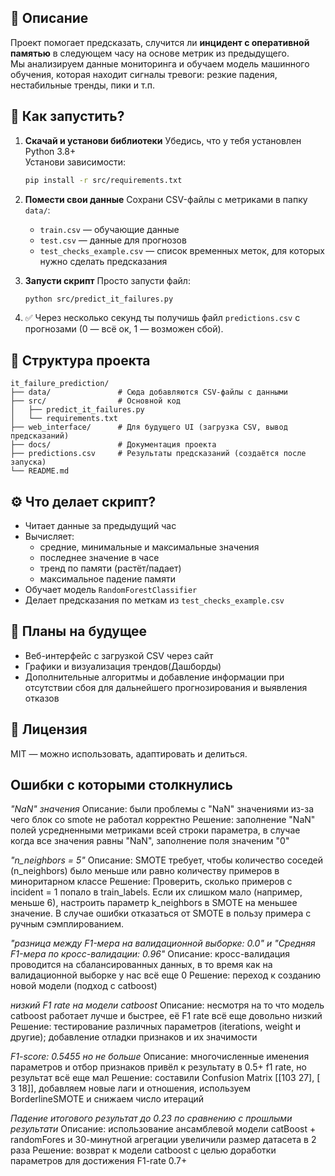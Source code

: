 ## 📌 Описание

Проект помогает предсказать, случится ли **инцидент с оперативной памятью** в следующем часу на основе метрик из предыдущего.  
Мы анализируем данные мониторинга и обучаем модель машинного обучения, которая находит сигналы тревоги: резкие падения, нестабильные тренды, пики и т.п.

## 🚀 Как запустить?

1. **Скачай и установи библиотеки**
   Убедись, что у тебя установлен Python 3.8+  
   Установи зависимости:
   ```bash
   pip install -r src/requirements.txt
   ```

2. **Помести свои данные**
   Сохрани CSV-файлы с метриками в папку `data/`:
   - `train.csv` — обучающие данные
   - `test.csv` — данные для прогнозов
   - `test_checks_example.csv` — список временных меток, для которых нужно сделать предсказания

3. **Запусти скрипт**
   Просто запусти файл:
   ```bash
   python src/predict_it_failures.py
   ```

4. ✅ Через несколько секунд ты получишь файл `predictions.csv` с прогнозами (0 — всё ок, 1 — возможен сбой).

## 📁 Структура проекта

```
it_failure_prediction/
├── data/               # Сюда добавляются CSV-файлы с данными
├── src/                # Основной код
│   ├── predict_it_failures.py
│   └── requirements.txt
├── web_interface/      # Для будущего UI (загрузка CSV, вывод предсказаний)
├── docs/               # Документация проекта
├── predictions.csv     # Результаты предсказаний (создаётся после запуска)
└── README.md
```

## ⚙️ Что делает скрипт?

- Читает данные за предыдущий час
- Вычисляет:
  - средние, минимальные и максимальные значения
  - последнее значение в часе
  - тренд по памяти (растёт/падает)
  - максимальное падение памяти
- Обучает модель `RandomForestClassifier`
- Делает предсказания по меткам из `test_checks_example.csv`

## 🧩 Планы на будущее

- Веб-интерфейс с загрузкой CSV через сайт
- Графики и визуализация трендов(Дашборды)
- Дополнительные алгоритмы и добавление информации при отсутствии сбоя для дальнейшего прогнозирования и выявления отказов

## 📄 Лицензия

MIT — можно использовать, адаптировать и делиться.

## Ошибки с которыми столкнулись
*"NaN" значения*
Описание: были проблемы с "NaN" значениями из-за чего блок со smote не работал корректно
Решение: заполнение "NaN" полей усредненными метриками всей строки параметра, в случае когда все значения равны
"NaN", заполнение поля значеним "0"

*"n_neighbors = 5"*
Описание: SMOTE требует, чтобы количество соседей (n_neighbors) было меньше или равно количеству примеров в миноритарном классе
Решение: Проверить, сколько примеров с incident = 1 попало в train_labels. Если их слишком мало (например, меньше 6), настроить
параметр k_neighbors в SMOTE на меньшее значение. В случае ошибки отказаться от SMOTE в пользу примера с ручным сэмплированием.

*"разница между F1-мера на валидационной выборке: 0.0" и "Средняя F1-мера по кросс-валидации: 0.96"*
Описание: кросс-валидация проводится на сбалансированных данных, в то время как на валидационной выборке у нас всё еще 0
Решение: переход к созданию новой модели (подход с catboost)

*низкий F1 rate на модели catboost*
Описание: несмотря на то что модель catboost работает лучше и быстрее, её F1 rate всё еще довольно низкий
Решение: тестирование различных параметров (iterations, weight и другие); добавление отладки признаков и их значимости

*F1-score: 0.5455 но не больше*
Описание: многочисленные именения параметров и отбор признаков привёл к результату в 0.5+ f1 rate, но результат всё еще мал
Решение: составили Confusion Matrix [[103  27], [  3  18]], добавляем новые лаги и отношения, используем BorderlineSMOTE и снижаем число итераций

*Падение итогового результат до 0.23 по сравнению с прошлыми результати*
Описание: использование ансамблевой модели catBoost + randomFores и 30-минутной агрегации увеличили размер датасета в 2 раза
Решение: возврат к модели catboost c целью доработки параметров для достижения F1-rate 0.7+